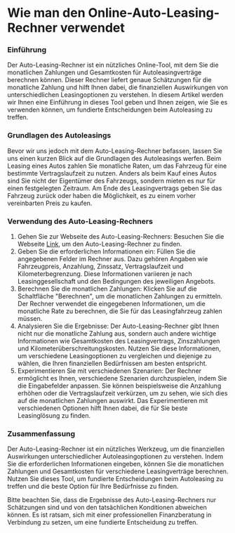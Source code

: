 Wie man den Online-Auto-Leasing-Rechner verwendet
=================================================

### Einführung

Der Auto-Leasing-Rechner ist ein nützliches Online-Tool, mit dem Sie die monatlichen Zahlungen und Gesamtkosten für Autoleasingverträge berechnen können. Dieser Rechner liefert genaue Schätzungen für die monatliche Zahlung und hilft Ihnen dabei, die finanziellen Auswirkungen von unterschiedlichen Leasingoptionen zu verstehen. In diesem Artikel werden wir Ihnen eine Einführung in dieses Tool geben und Ihnen zeigen, wie Sie es verwenden können, um fundierte Entscheidungen beim Autoleasing zu treffen.

### Grundlagen des Autoleasings

Bevor wir uns jedoch mit dem Auto-Leasing-Rechner befassen, lassen Sie uns einen kurzen Blick auf die Grundlagen des Autoleasings werfen. Beim Leasing eines Autos zahlen Sie monatliche Raten, um das Fahrzeug für eine bestimmte Vertragslaufzeit zu nutzen. Anders als beim Kauf eines Autos sind Sie nicht der Eigentümer des Fahrzeugs, sondern mieten es nur für einen festgelegten Zeitraum. Am Ende des Leasingvertrags geben Sie das Fahrzeug zurück oder haben die Möglichkeit, es zu einem vorher vereinbarten Preis zu kaufen.

### Verwendung des Auto-Leasing-Rechners

1. Gehen Sie zur Webseite des Auto-Leasing-Rechners: Besuchen Sie die Webseite [Link](https://www.onlinecalculatorsfree.com/de/financial/auto-lease-calculator.html), um den Auto-Leasing-Rechner zu finden.
2. Geben Sie die erforderlichen Informationen ein: Füllen Sie die angegebenen Felder im Rechner aus. Dazu gehören Angaben wie Fahrzeugpreis, Anzahlung, Zinssatz, Vertragslaufzeit und Kilometerbegrenzung. Diese Informationen variieren je nach Leasinggesellschaft und den Bedingungen des jeweiligen Angebots.
3. Berechnen Sie die monatlichen Zahlungen: Klicken Sie auf die Schaltfläche "Berechnen", um die monatlichen Zahlungen zu ermitteln. Der Rechner verwendet die eingegebenen Informationen, um die monatliche Rate zu berechnen, die Sie für das Leasingfahrzeug zahlen müssen.
4. Analysieren Sie die Ergebnisse: Der Auto-Leasing-Rechner gibt Ihnen nicht nur die monatliche Zahlung aus, sondern auch andere wichtige Informationen wie Gesamtkosten des Leasingvertrags, Zinszahlungen und Kilometerüberschreitungskosten. Nutzen Sie diese Informationen, um verschiedene Leasingoptionen zu vergleichen und diejenige zu wählen, die Ihren finanziellen Bedürfnissen am besten entspricht.
5. Experimentieren Sie mit verschiedenen Szenarien: Der Rechner ermöglicht es Ihnen, verschiedene Szenarien durchzuspielen, indem Sie die Eingabefelder anpassen. Sie können beispielsweise die Anzahlung erhöhen oder die Vertragslaufzeit verkürzen, um zu sehen, wie sich dies auf die monatlichen Zahlungen auswirkt. Das Experimentieren mit verschiedenen Optionen hilft Ihnen dabei, die für Sie beste Leasinglösung zu finden.

### Zusammenfassung

Der Auto-Leasing-Rechner ist ein nützliches Werkzeug, um die finanziellen Auswirkungen unterschiedlicher Autoleasingoptionen zu verstehen. Indem Sie die erforderlichen Informationen eingeben, können Sie die monatlichen Zahlungen und Gesamtkosten für verschiedene Leasingverträge berechnen. Nutzen Sie dieses Tool, um fundierte Entscheidungen beim Autoleasing zu treffen und die beste Option für Ihre Bedürfnisse zu finden.

Bitte beachten Sie, dass die Ergebnisse des Auto-Leasing-Rechners nur Schätzungen sind und von den tatsächlichen Konditionen abweichen können. Es ist ratsam, sich mit einer professionellen Finanzberatung in Verbindung zu setzen, um eine fundierte Entscheidung zu treffen.